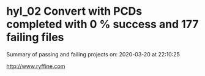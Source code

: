 # hyl_02 Convert with PCDs completed with 0 % success and 177 failing files

Summary of passing and failing projects on: 2020-03-20 at 22:10:25

http://www.ryffine.com
